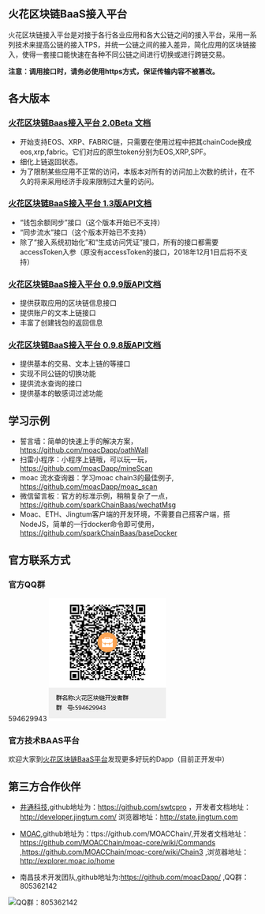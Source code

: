 ## 火花区块链BaaS接入平台

火花区块链接入平台是对接于各行各业应用和各大公链之间的接入平台，采用一系列技术来提高公链的接入TPS，并统一公链之间的接入差异，简化应用的区块链接入，使得一套接口能快速在各种不同公链之间进行切换或进行跨链交易。

**注意：调用接口时，请务必使用https方式，保证传输内容不被篡改。**

## 各大版本

### <a href="./doc/v1.3/index.md"> 火花区块链Baas接入平台 2.0Beta 文档</a>

   - 开始支持EOS、XRP、FABRIC链，只需要在使用过程中把其chainCode换成eos,xrp,fabric。它们对应的原生token分别为EOS,XRP,SPF。
   - 细化上链返回状态。
   - 为了限制某些应用不正常的访问，本版本对所有的访问加上次数的统计，在不久的将来采用经济手段来限制过大量的访问。

### <a href="./doc/v1.3/index.md"> 火花区块链BaaS接入平台 1.3版API文档</a>
   - “钱包余额同步”接口（这个版本开始已不支持）
   - “同步流水”接口（这个版本开始已不支持）
   - 除了“接入系统初始化”和“生成访问凭证”接口，所有的接口都需要accessToken入参（原没有accessToken的接口，2018年12月1日后将不支持）

### <a href="./doc/v0.9.9/index.md"> 火花区块链BaaS接入平台 0.9.9版API文档</a>
   - 提供获取应用的区块链信息接口
   - 提供账户的文本上链接口
   - 丰富了创建钱包的返回信息


### <a href="./doc/v0.9.8/index.md"> 火花区块链BaaS接入平台 0.9.8版API文档</a>
   - 提供基本的交易、文本上链的等接口
   - 实现不同公链的切换功能
   - 提供流水查询的接口
   - 提供基本的敏感词过滤功能

## 学习示例

 - 誓言墙：简单的快速上手的解决方案，https://github.com/moacDapp/oathWall
 - 扫雷小程序：小程序上链哦，可以玩一玩，https://github.com/moacDapp/mineScan
 - moac 流水查询器：学习moac chain3的最佳例子, https://github.com/moacDapp/moac_scan
 - 微信留言板：官方的标准示例，稍稍复杂了一点，https://github.com/sparkChainBaas/wechatMsg
 - Moac、ETH、Jingtum客户端的开发环境，不需要自己搭客户端，搭NodeJS，简单的一行docker命令即可使用，https://github.com/sparkChainBaas/baseDocker

## 官方联系方式

### 官方QQ群
  594629943
![QQ群：594629943](./doc/sp.png)

### 官方技术BAAS平台
  欢迎大家到<a href="http://baas.sparkchain.cn/">火花区块链BaaS平台</a>发现更多好玩的Dapp（目前正开发中）


## 第三方合作伙伴

 - <a href="https://www.jingtum.com/">井通科技</a>,github地址为：https://github.com/swtcpro ，开发者文档地址：http://developer.jingtum.com/  浏览器地址：http://state.jingtum.com

 - <a href="http://www.moac.io/">MOAC</a>,github地址为：ttps://github.com/MOACChain/,开发者文档地址：https://github.com/MOACChain/moac-core/wiki/Commands ,https://github.com/MOACChain/moac-core/wiki/Chain3 ,浏览器地址：http://explorer.moac.io/home

 - 南昌技术开发团队,github地址为:https://github.com/moacDapp/ ,QQ群：805362142

 ![QQ群：805362142](./doc/nc.png)
